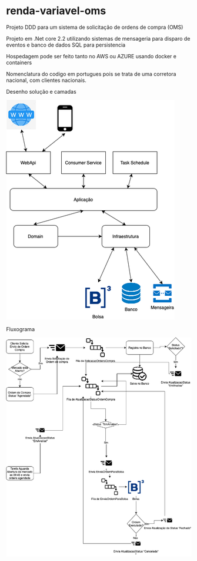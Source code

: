 # renda-variavel-oms
Projeto DDD para um sistema de solicitação de ordens de compra (OMS)

Projeto em .Net core 2.2 utilizando sistemas de mensageria para disparo de eventos e banco de dados SQL para persistencia

Hospedagem pode ser feito tanto no AWS ou AZURE
usando docker e containers 

Nomenclatura do codigo em portugues pois se trata de uma corretora nacional, com clientes nacionais.

Desenho solução e camadas

<img src="img/OMS-Camadas-Page-1.png">

Fluxograma

<img src="img/OMS-Camadas-Page-2.png">
